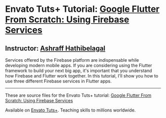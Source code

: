 # Envato Tuts+ Tutorial: [Google Flutter From Scratch: Using Firebase Services][published url]
## Instructor: [Ashraff Hathibelagal][instructor url]

Services offered by the Firebase platform are indispensable while developing modern mobile apps. If you are considering using the Flutter framework to build your next big app, it's important that you understand how Firebase and Flutter work together. In this tutorial, I'll show you how to use three different Firebase services in Flutter apps.

------
These are source files for the Envato Tuts+ tutorial: [Google Flutter From Scratch: Using Firebase Services][published url]

Available on [Envato Tuts+](https://tutsplus.com). Teaching skills to millions worldwide.

[published url]: http://code.tutsplus.com/tutorials/google-flutter-from-scratch-using-firebase-services--cms-31962
[instructor url]: https://tutsplus.com/authors/ashraff-hathibelagal

